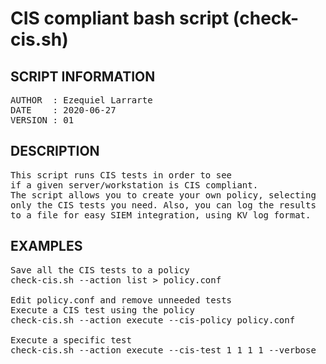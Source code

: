 # CIS compliant bash script (check-cis.sh)

**SCRIPT INFORMATION**
---------------------------------------------------------
<pre>
AUTHOR  : Ezequiel Larrarte
DATE    : 2020-06-27
VERSION : 01
</pre>

**DESCRIPTION**
---------------------------------------------------------
<pre>
This script runs CIS tests in order to see
if a given server/workstation is CIS compliant.
The script allows you to create your own policy, selecting
only the CIS tests you need. Also, you can log the results
to a file for easy SIEM integration, using KV log format.
</pre>

**EXAMPLES**
---------------------------------------------------------
<pre>
Save all the CIS tests to a policy
check-cis.sh --action list > policy.conf

Edit policy.conf and remove unneeded tests
Execute a CIS test using the policy
check-cis.sh --action execute --cis-policy policy.conf

Execute a specific test
check-cis.sh --action execute --cis-test 1_1_1_1 --verbose
</pre>

